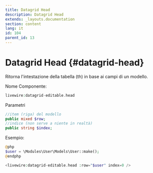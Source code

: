 ```yaml
---
title: Datagrid Head
description: Datagrid Head
extends: _layouts.documentation
section: content
lang: it
id: 104
parent_id: 13
---
```


# Datagrid Head {#datagrid-head}

Ritorna l'intestazione della tabella (th) in base ai campi di un modello.

Nome Componente:

```php
livewire:datagrid-editable.head
```

Parametri

```php
//item (riga) del modello
public mixed $row;
//indice (non serve a niente in realtà)
public string $index;
```

Esempio:

```php
@php
$user = \Modules\User\Models\User::make();
@endphp

<livewire:datagrid-editable.head :row="$user" index=0 />
```

